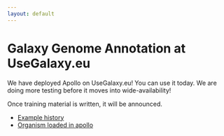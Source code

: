 ```yaml
---
layout: default
---
```


# Galaxy Genome Annotation at UseGalaxy.eu

We have deployed Apollo on UseGalaxy.eu! You can use it today. We are doing more testing before it moves into wide-availability!

Once training material is written, it will be announced.

- [Example history](https://usegalaxy.eu/u/helena-rasche/h/apollo-test)
- [Organism loaded in apollo](https://usegalaxy.eu/apollo/32/jbrowse/index.html)
